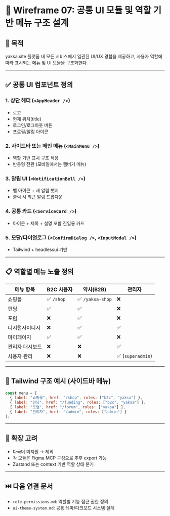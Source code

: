 
# 🧩 Wireframe 07: 공통 UI 모듈 및 역할 기반 메뉴 구조 설계

## 🎯 목적
yaksa.site 플랫폼 내 모든 서비스에서 일관된 UI/UX 경험을 제공하고, 사용자 역할에 따라 표시되는 메뉴 및 UI 모듈을 구조화한다.

---

## ✅ 공통 UI 컴포넌트 정의

### 1. 상단 헤더 (`<AppHeader />`)
- 로고
- 현재 위치(title)
- 로그인/로그아웃 버튼
- 프로필/알림 아이콘

### 2. 사이드바 또는 메인 메뉴 (`<MainMenu />`)
- 역할 기반 표시 구조 적용
- 반응형 전환 (모바일에서는 햄버거 메뉴)

### 3. 알림 UI (`<NotificationBell />`)
- 벨 아이콘 + 새 알림 뱃지
- 클릭 시 최근 알림 드롭다운

### 4. 공통 카드 (`<ServiceCard />`)
- 아이콘 + 제목 + 설명 포함 진입용 카드

### 5. 모달/다이얼로그 (`<ConfirmDialog />`, `<InputModal />`)
- Tailwind + headlessui 기반

---

## 📋 역할별 메뉴 노출 정의

| 메뉴 항목 | B2C 사용자 | 약사(B2B) | 관리자 |
|-----------|------------|-----------|--------|
| 쇼핑몰 | ✅ `/shop` | ✅ `/yaksa-shop` | ❌ |
| 펀딩 | ✅ | ✅ | ❌ |
| 포럼 | ❌ | ✅ | ❌ |
| 디지털사이니지 | ❌ | ✅ | ✅ |
| 마이페이지 | ✅ | ✅ | ❌ |
| 관리자 대시보드 | ❌ | ❌ | ✅ |
| 사용자 관리 | ❌ | ❌ | ✅ (`superadmin`) |

---

## 🧱 Tailwind 구조 예시 (사이드바 메뉴)

```jsx
const menu = [
  { label: "쇼핑몰", href: "/shop", roles: ["b2c", "yaksa"] },
  { label: "펀딩", href: "/funding", roles: ["b2c", "yaksa"] },
  { label: "포럼", href: "/forum", roles: ["yaksa"] },
  { label: "관리자", href: "/admin", roles: ["admin"] }
];
```

---

## 🧩 확장 고려

- 다국어 미지원 → 제외
- 각 모듈은 Figma MCP 구성으로 추후 export 가능
- Zustand 또는 context 기반 역할 상태 분기

---

## ⏭️ 다음 연결 문서

- `role-permissions.md`: 역할별 기능 접근 권한 정의
- `ui-theme-system.md`: 공통 테마/다크모드 시스템 설계
